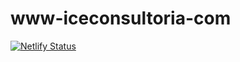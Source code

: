 # www-iceconsultoria-com
[![Netlify Status](https://api.netlify.com/api/v1/badges/a2eab67b-37d2-4341-9e8f-dd19d10cdf0a/deploy-status)](https://app.netlify.com/sites/www-iceconsultoria-com/deploys)
